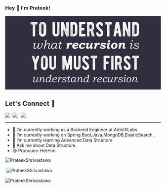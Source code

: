 ### Hey 👋 I'm Prateek!

<!-- <a href="https://www.linkedin.com/in/prateekshrivastawa/">
  <img align="left" width="24px" src="https://cdn.jsdelivr.net/npm/simple-icons@v3/icons/linkedin.svg"  />
</a>
<a href="mailto:prateeksri@gmail.com">
  <img align="left" width="26px" src="https://cdn.jsdelivr.net/npm/simple-icons@v3/icons/gmail.svg" />
</a>
<a href="https://codingwithprateek1.blogspot.com/">
  <img align="left" width="26px" src="https://cdn.jsdelivr.net/npm/simple-icons@v3/icons/medium.svg" />
</a>
<hr> -->
![meme](https://github.com/PrateekShrivastawa/prateekShrivastawa/blob/main/recursion.png)

## Let's Connect 🙌

 <a href="https://www.linkedin.com/in/prateekshrivastawa/">
  <img align="left" width="24px" src="https://cdn.jsdelivr.net/npm/simple-icons@v3/icons/linkedin.svg"  />
</a>
<a href="mailto:prateeksri1217@gmail.com">
  <img align="left" width="26px" src="https://cdn.jsdelivr.net/npm/simple-icons@v3/icons/gmail.svg" />
</a>
<a href="https://codingwithprateek1.blogspot.com/">
  <img align="left" width="26px" src="https://cdn.jsdelivr.net/npm/simple-icons@v3/icons/medium.svg" />
</a>
<br />


---
- 🔭 I’m currently working as a Backend Engineer at AirtelXLabs
- 🔭 I’m currently working on Spring Boot,Java,MongoDB,ElasticSearch .
- 🌱 I’m currently learning Advanced Data Structure
- 💬 Ask me about Data Structure.
- 😄 Pronouns: He/Him

<p align="left"><img src="https://komarev.com/ghpvc/?username=PrateekShrivastawa" alt="PrateekShrivastawa"/> </p>

<p>&nbsp;<img align="center" src="https://github-readme-stats.vercel.app/api?username=PrateekShrivastawa&show_icons=true&locale=en" alt="PrateekShrivastawa" /></p>

<p><img align="center" src="https://github-readme-streak-stats.herokuapp.com/?user=PrateekShrivastawa&" alt="PrateekShrivastawa" /></p>
